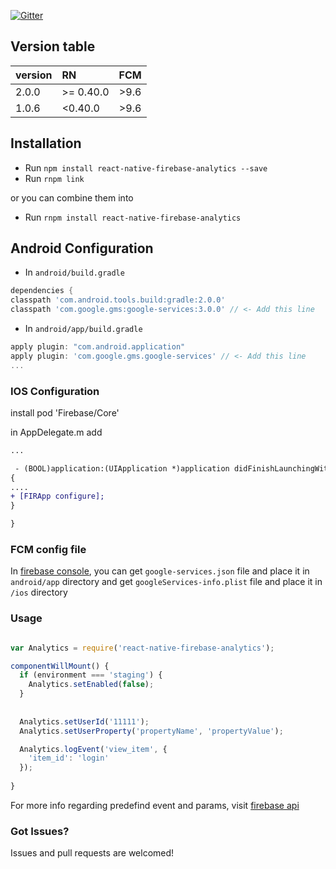 [![Gitter](https://badges.gitter.im/evollu/react-native-firebase-analytics.svg)](https://gitter.im/evollu/react-native-firebase-analytics?utm_source=badge&utm_medium=badge&utm_campaign=pr-badge)

## Version table
| version | RN        | FCM     |
| ------- |:----------|:-------:|
| 2.0.0   | >= 0.40.0 | >9.6    |
| 1.0.6   | <0.40.0   | >9.6    |

## Installation

- Run `npm install react-native-firebase-analytics --save`
- Run `rnpm link`

or you can combine them into
- Run `rnpm install react-native-firebase-analytics`

## Android Configuration

- In `android/build.gradle`
```gradle
dependencies {
classpath 'com.android.tools.build:gradle:2.0.0'
classpath 'com.google.gms:google-services:3.0.0' // <- Add this line
```

- In `android/app/build.gradle`
```gradle
apply plugin: "com.android.application"
apply plugin: 'com.google.gms.google-services' // <- Add this line
...
```


### IOS Configuration

install pod 'Firebase/Core'

in AppDelegate.m add
```diff
...

 - (BOOL)application:(UIApplication *)application didFinishLaunchingWithOptions:(NSDictionary *)launchOptions
{
....
+ [FIRApp configure];
}

}

```


### FCM config file
In [firebase console](https://console.firebase.google.com/), you can get `google-services.json` file and place it in `android/app` directory and get `googleServices-info.plist` file and place it in `/ios` directory

### Usage

```javascript

var Analytics = require('react-native-firebase-analytics');

componentWillMount() {
  if (environment === 'staging') {
    Analytics.setEnabled(false);
  }
  
  
  Analytics.setUserId('11111');
  Analytics.setUserProperty('propertyName', 'propertyValue');

  Analytics.logEvent('view_item', {
    'item_id': 'login'
  });
   
}
```

For more info regarding predefind event and params, visit [firebase api](https://firebase.google.com/docs/reference/android/com/google/firebase/analytics/FirebaseAnalytics.Event#constant-summary)

### Got Issues?
Issues and pull requests are welcomed!
